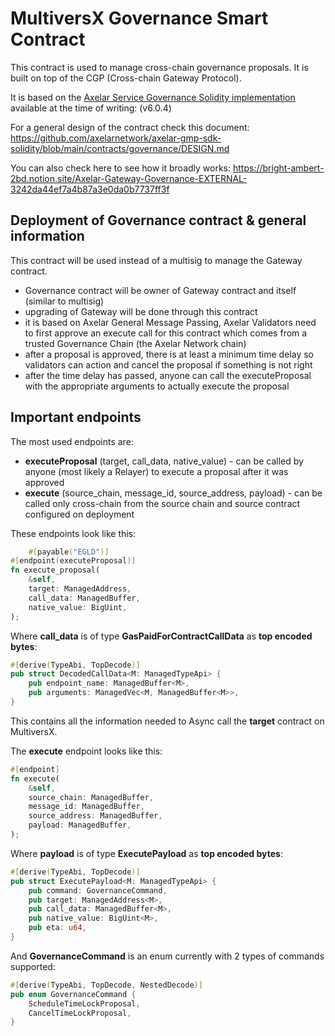 # MultiversX Governance Smart Contract

This contract is used to manage cross-chain governance proposals. It is built on top of the CGP (Cross-chain Gateway Protocol).

It is based on the [Axelar Service Governance Solidity implementation](https://github.com/axelarnetwork/axelar-gmp-sdk-solidity/blob/v6.0.4/contracts/governance/AxelarServiceGovernance.sol) available at the time of writing: (v6.0.4)

For a general design of the contract check this document:
https://github.com/axelarnetwork/axelar-gmp-sdk-solidity/blob/main/contracts/governance/DESIGN.md

You can also check here to see how it broadly works:
https://bright-ambert-2bd.notion.site/Axelar-Gateway-Governance-EXTERNAL-3242da44ef7a4b87a3e0da0b7737ff3f

## Deployment of Governance contract & general information
This contract will be used instead of a multisig to manage the Gateway contract.

- Governance contract will be owner of Gateway contract and itself (similar to multisig)
- upgrading of Gateway will be done through this contract
- it is based on Axelar General Message Passing, Axelar Validators need to first approve an execute call for this contract which comes from a trusted Governance Chain (the Axelar Network chain)
- after a proposal is approved, there is at least a minimum time delay so validators can action and cancel the proposal if something is not right
- after the time delay has passed, anyone can call the executeProposal with the appropriate arguments to actually execute the proposal

## Important endpoints

The most used endpoints are:
- **executeProposal** (target, call_data, native_value) - can be called by anyone (most likely a Relayer) to execute a proposal after it was approved
- **execute** (source_chain, message_id, source_address, payload) - can be called only cross-chain from the source chain and source contract configured on deployment

These endpoints look like this:
```rust
    #[payable("EGLD")]
#[endpoint(executeProposal)]
fn execute_proposal(
    &self,
    target: ManagedAddress,
    call_data: ManagedBuffer,
    native_value: BigUint,
);
```

Where **call_data** is of type **GasPaidForContractCallData** as **top encoded bytes**:
```rust
#[derive(TypeAbi, TopDecode)]
pub struct DecodedCallData<M: ManagedTypeApi> {
    pub endpoint_name: ManagedBuffer<M>,
    pub arguments: ManagedVec<M, ManagedBuffer<M>>,
}
```
This contains all the information needed to Async call the **target** contract on MultiversX.

The **execute** endpoint looks like this:
```rust
#[endpoint]
fn execute(
    &self,
    source_chain: ManagedBuffer,
    message_id: ManagedBuffer,
    source_address: ManagedBuffer,
    payload: ManagedBuffer,
);
```
Where **payload** is of type **ExecutePayload** as **top encoded bytes**:
```rust
#[derive(TypeAbi, TopDecode)]
pub struct ExecutePayload<M: ManagedTypeApi> {
    pub command: GovernanceCommand,
    pub target: ManagedAddress<M>,
    pub call_data: ManagedBuffer<M>,
    pub native_value: BigUint<M>,
    pub eta: u64,
}
```
And **GovernanceCommand** is an enum currently with 2 types of commands supported:
```rust
#[derive(TypeAbi, TopDecode, NestedDecode)]
pub enum GovernanceCommand {
    ScheduleTimeLockProposal,
    CancelTimeLockProposal,
}
```
